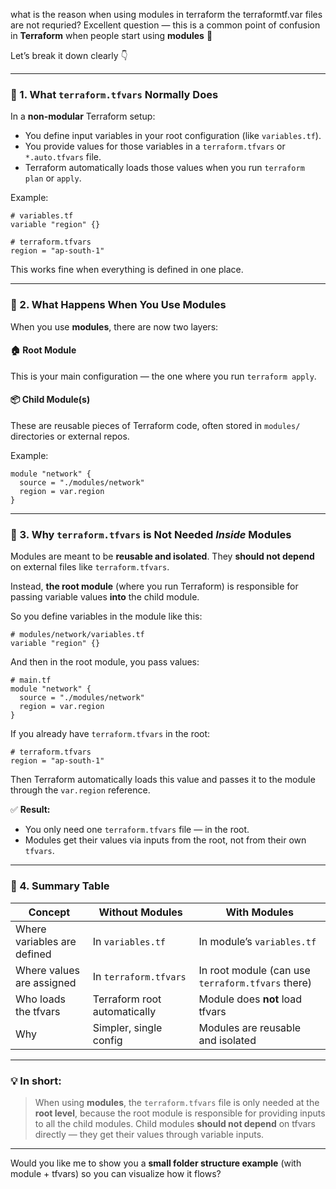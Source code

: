 what is the reason when using modules in terraform the terraformtf.var files are not requried?
Excellent question — this is a common point of confusion in **Terraform** when people start using **modules** 👏

Let’s break it down clearly 👇

---

### 🔹 1. What `terraform.tfvars` Normally Does

In a **non-modular** Terraform setup:

* You define input variables in your root configuration (like `variables.tf`).
* You provide values for those variables in a `terraform.tfvars` or `*.auto.tfvars` file.
* Terraform automatically loads those values when you run `terraform plan` or `apply`.

Example:

```hcl
# variables.tf
variable "region" {}

# terraform.tfvars
region = "ap-south-1"
```

This works fine when everything is defined in one place.

---

### 🔹 2. What Happens When You Use Modules

When you use **modules**, there are now two layers:

#### 🏠 Root Module

This is your main configuration — the one where you run `terraform apply`.

#### 📦 Child Module(s)

These are reusable pieces of Terraform code, often stored in `modules/` directories or external repos.

Example:

```hcl
module "network" {
  source = "./modules/network"
  region = var.region
}
```

---

### 🔹 3. Why `terraform.tfvars` is Not Needed *Inside* Modules

Modules are meant to be **reusable and isolated**.
They **should not depend** on external files like `terraform.tfvars`.

Instead, **the root module** (where you run Terraform) is responsible for passing variable values **into** the child module.

So you define variables in the module like this:

```hcl
# modules/network/variables.tf
variable "region" {}
```

And then in the root module, you pass values:

```hcl
# main.tf
module "network" {
  source = "./modules/network"
  region = var.region
}
```

If you already have `terraform.tfvars` in the root:

```hcl
# terraform.tfvars
region = "ap-south-1"
```

Then Terraform automatically loads this value and passes it to the module through the `var.region` reference.

✅ **Result:**

* You only need one `terraform.tfvars` file — in the root.
* Modules get their values via inputs from the root, not from their own `tfvars`.

---

### 🔹 4. Summary Table

| Concept                     | Without Modules              | With Modules                                      |
| --------------------------- | ---------------------------- | ------------------------------------------------- |
| Where variables are defined | In `variables.tf`            | In module’s `variables.tf`                        |
| Where values are assigned   | In `terraform.tfvars`        | In root module (can use `terraform.tfvars` there) |
| Who loads the tfvars        | Terraform root automatically | Module does **not** load tfvars                   |
| Why                         | Simpler, single config       | Modules are reusable and isolated                 |

---

### 💡 In short:

> When using **modules**, the `terraform.tfvars` file is only needed at the **root level**, because the root module is responsible for providing inputs to all the child modules.
> Child modules **should not depend** on tfvars directly — they get their values through variable inputs.

---

Would you like me to show you a **small folder structure example** (with module + tfvars) so you can visualize how it flows?
